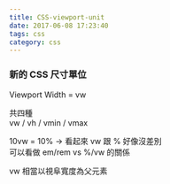 ```yaml
---
title: CSS-viewport-unit
date: 2017-06-08 17:23:40
tags: css
category: css
---
```


### 新的 CSS 尺寸單位

Viewport Width = vw  

共四種  
vw / vh / vmin / vmax  

10vw = 10% -> 看起來 vw 跟 % 好像沒差別  
可以看做 em/rem vs %/vw 的關係  

vw 相當以視阜寬度為父元素
